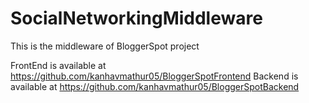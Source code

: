 # SocialNetworkingMiddleware
This is the middleware of BloggerSpot project

FrontEnd is available at https://github.com/kanhavmathur05/BloggerSpotFrontend
Backend is available at https://github.com/kanhavmathur05/BloggerSpotBackend
